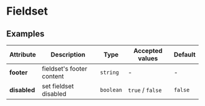 # Fieldset

## Examples

<ex-code name="ex-fieldset-basic"></ex-code>

<ex-code name="ex-fieldset-custom"></ex-code>

<ex-code name="ex-fieldset-disabled"></ex-code>

<ex-footer edit-link="https://github.com/zeit-ui/vue/edit/master/docs/zh-cn/components/avatar.md">

| Attribute | Description | Type | Accepted values | Default
| ---------- | ---------- | ---- |  -------------- | ------ |
| **footer** | fieldset's footer content | `string` | - | - |
| **disabled** | set fieldset disabled | `boolean` | `true` / `false` | `false` |

</ex-footer>
